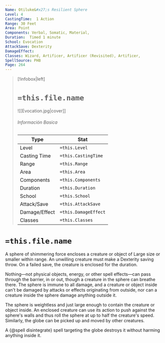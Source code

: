```yaml
---
Name: Otiluke&#x27;s Resilient Sphere
Level: 4
CastingTime:  1 Action 
Range: 30 Feet
Area: Point
Components: Verbal, Somatic, Material, 
Duration:  Timed 1 minute
School: Evocation
AttackSave: Dexterity
DamageEffect: 
Classes: Wizard, Artificer, Artificer (Revisited), Artificer, 
SpellSource: PHB
Page: 264
---
```


>[!infobox|left]
># `=this.file.name`
>![[Evocation.jpg|cover]]
> ###### Información Basica
> Type |  Stat |
> ---|---|
> Level | `=this.Level` |
> Casting Time | `=this.CastingTime` |
> Range | `=this.Range` |
> Area | `=this.Area` |
> Components | `=this.Components` |
> Duration | `=this.Duration` |
> School | `=this.School` |
> Attack/Save | `=this.AttackSave` |
> Damage/Effect | `=this.DamageEffect` |
> Classes | `=this.Classes` |

# `=this.file.name`
A sphere of shimmering force encloses a creature or object of Large size or smaller within range. An unwilling creature must make a Dexterity saving throw. On a failed save, the creature is enclosed for the duration.

Nothing—not physical objects, energy, or other spell effects—can pass through the barrier, in or out, though a creature in the sphere can breathe there. The sphere is immune to all damage, and a creature or object inside can&#x27;t be damaged by attacks or effects originating from outside, nor can a creature inside the sphere damage anything outside it.

The sphere is weightless and just large enough to contain the creature or object inside. An enclosed creature can use its action to push against the sphere&#x27;s walls and thus roll the sphere at up to half the creature&#x27;s speed. Similarly, the globe can be picked up and moved by other creatures.

A {@spell disintegrate} spell targeting the globe destroys it without harming anything inside it.



 


 


 


 


